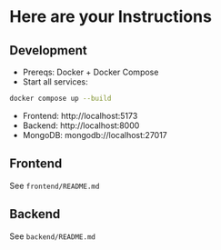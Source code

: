 # Here are your Instructions

## Development
- Prereqs: Docker + Docker Compose
- Start all services:
```bash
docker compose up --build
```
- Frontend: http://localhost:5173
- Backend:  http://localhost:8000
- MongoDB:  mongodb://localhost:27017

## Frontend
See `frontend/README.md`

## Backend
See `backend/README.md`
